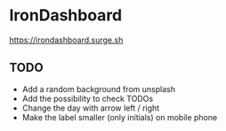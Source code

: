 # IronDashboard

https://irondashboard.surge.sh

## TODO
- Add a random background from unsplash
- Add the possibility to check TODOs
- Change the day with arrow left / right
- Make the label smaller (only initials) on mobile phone